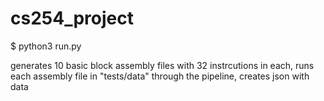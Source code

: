# cs254_project

$ python3 run.py

generates 10 basic block assembly files with 32 instrcutions in each, runs each assembly file in "tests/data" through the pipeline, creates json with data
